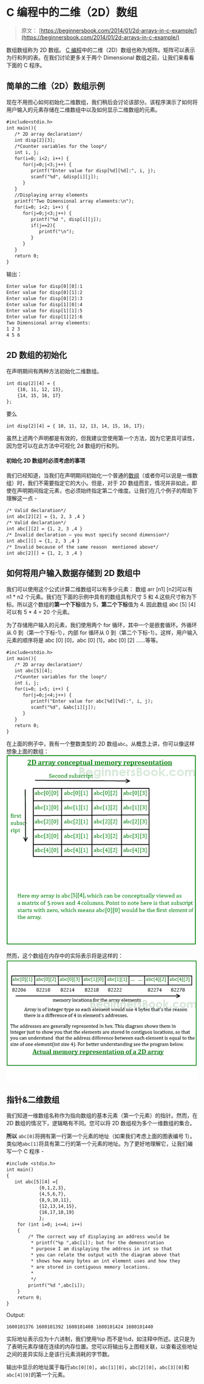 # C 编程中的二维（2D）数组

> 原文： [https://beginnersbook.com/2014/01/2d-arrays-in-c-example/](https://beginnersbook.com/2014/01/2d-arrays-in-c-example/)

数组数组称为 2D 数组。 [C 编程](https://beginnersbook.com/2014/01/c-tutorial-for-beginners-with-examples/)中的二维（2D）数组也称为矩阵。矩阵可以表示为行和列的表。在我们讨论更多关于两个 Dimensional 数组之前，让我们来看看下面的 C 程序。

## 简单的二维（2D）数组示例

现在不用担心如何初始化二维数组，我们稍后会讨论该部分。该程序演示了如何将用户输入的元素存储在二维数组中以及如何显示二维数组的元素。

```
#include<stdio.h>
int main(){
   /* 2D array declaration*/
   int disp[2][3];
   /*Counter variables for the loop*/
   int i, j;
   for(i=0; i<2; i++) {
      for(j=0;j<3;j++) {
         printf("Enter value for disp[%d][%d]:", i, j);
         scanf("%d", &disp[i][j]);
      }
   }
   //Displaying array elements
   printf("Two Dimensional array elements:\n");
   for(i=0; i<2; i++) {
      for(j=0;j<3;j++) {
         printf("%d ", disp[i][j]);
         if(j==2){
            printf("\n");
         }
      }
   }
   return 0;
}
```

输出：

```
Enter value for disp[0][0]:1
Enter value for disp[0][1]:2
Enter value for disp[0][2]:3
Enter value for disp[1][0]:4
Enter value for disp[1][1]:5
Enter value for disp[1][2]:6
Two Dimensional array elements:
1 2 3 
4 5 6 

```

## 2D 数组的初始化

在声明期间有两种方法初始化二维数组。

```
int disp[2][4] = {
    {10, 11, 12, 13},
    {14, 15, 16, 17}
};
```

要么

```
int disp[2][4] = { 10, 11, 12, 13, 14, 15, 16, 17};
```

虽然上述两个声明都是有效的，但我建议您使用第一个方法，因为它更具可读性，因为您可以在此方法中可视化 2d 数组的行和列。

#### 初始化 2D 数组时必须考虑的事项

我们已经知道，当我们在声明期间初始化一个普通的[数组](https://beginnersbook.com/2014/01/c-arrays-example/)（或者你可以说是一维数组）时，我们不需要指定它的大小。但是，对于 2D 数组而言，情况并非如此，即使在声明期间指定元素，也必须始终指定第二个维度。让我们在几个例子的帮助下理解这一点 -

```
/* Valid declaration*/
int abc[2][2] = {1, 2, 3 ,4 }  
/* Valid declaration*/ 
int abc[][2] = {1, 2, 3 ,4 }  
/* Invalid declaration – you must specify second dimension*/
int abc[][] = {1, 2, 3 ,4 }   
/* Invalid because of the same reason  mentioned above*/
int abc[2][] = {1, 2, 3 ,4 }
```

## 如何将用户输入数据存储到 2D 数组中

我们可以使用这个公式计算二维数组可以有多少元素：
数组 arr [n1] [n2]可以有 n1 * n2 个元素。我们在下面的示例中具有的数组具有尺寸 5 和 4.这些尺寸称为下标。所以这个数组的**第一个下标**值为 5，**第二个下标**值为 4\.
因此数组 abc [5] [4]可以有 5 * 4 = 20 个元素。

为了存储用户输入的元素，我们使用两个 for 循环，其中一个是嵌套循环。外循环从 0 到（第一个下标-1），内部 for 循环从 0 到（第二个下标-1）。这样，用户输入元素的顺序将是 abc [0] [0]，abc [0] [1]，abc [0] [2] ......等等。

```
#include<stdio.h>
int main(){
   /* 2D array declaration*/
   int abc[5][4];
   /*Counter variables for the loop*/
   int i, j;
   for(i=0; i<5; i++) {
      for(j=0;j<4;j++) {
         printf("Enter value for abc[%d][%d]:", i, j);
         scanf("%d", &abc[i][j]);
      }
   }
   return 0;
}
```

在上面的例子中，我有一个整数类型的 2D 数组`abc`。从概念上讲，你可以像这样想象上面的数组：
![2D-array](img/16c51b63dbef6b319af703ad335cfede.jpg)

然而，这个数组在内存中的实际表示将是这样的：
![memory-2D-diagram](img/39692c60d40f27e0f2285f18a9cc4365.jpg)

## 指针&amp;二维数组

我们知道一维数组名称作为指向数组的基本元素（第一个元素）的指针。然而，在 2D 数组的情况下，逻辑略有不同。您可以将 2D 数组视为多个一维数组的集合。

**所以** `abc[0]`将拥有第一行第一个元素的地址（如果我们考虑上面的图表编号 1）。
类似地`abc[1]`将具有第二行的第一个元素的地址。为了更好地理解它，让我们编写一个 C 程序 -

```
#include <stdio.h>
int main()
{
   int abc[5][4] ={
            {0,1,2,3},
            {4,5,6,7},
            {8,9,10,11},
            {12,13,14,15},
            {16,17,18,19}
            };
    for (int i=0; i<=4; i++)
    {
        /* The correct way of displaying an address would be
         * printf("%p ",abc[i]); but for the demonstration
         * purpose I am displaying the address in int so that
         * you can relate the output with the diagram above that
         * shows how many bytes an int element uses and how they
         * are stored in contiguous memory locations.
         *
         */
    	printf("%d ",abc[i]);
    }
    return 0;
}

```

Output:

```
1600101376 1600101392 1600101408 1600101424 1600101440
```

实际地址表示应为十六进制，我们使用％p 而不是％d，如注释中所述。这只是为了表明元素存储在连续的内存位置。您可以将输出与上图相关联，以查看这些地址之间的差异实际上是该行元素消耗的字节数。

输出中显示的地址属于每行`abc[0][0]`，`abc[1][0]`，`abc[2][0]`，`abc[3][0]`和`abc[4][0]`的第一个元素。